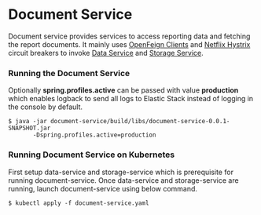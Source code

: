 Document Service
=============

Document service provides services to access reporting data and fetching the report documents.
It mainly uses [OpenFeign Clients](https://github.com/OpenFeign/feign) and [Netflix Hystrix](https://github.com/Netflix/Hystrix) circuit breakers to invoke [Data Service](/../data-service/README.md) and [Storage Service](/../storage-service/README.md).
   
### Running the Document Service

Optionally **spring.profiles.active** can be passed with value **production** which enables logback to send all logs to Elastic Stack instead of logging in the console by default.

    $ java -jar document-service/build/libs/document-service-0.0.1-SNAPSHOT.jar
		   -Dspring.profiles.active=production

### Running Document Service on Kubernetes

First setup data-service and storage-service which is prerequisite for running document-service. 
Once data-service and storage-service are running, launch document-service using below command.

    $ kubectl apply -f document-service.yaml
